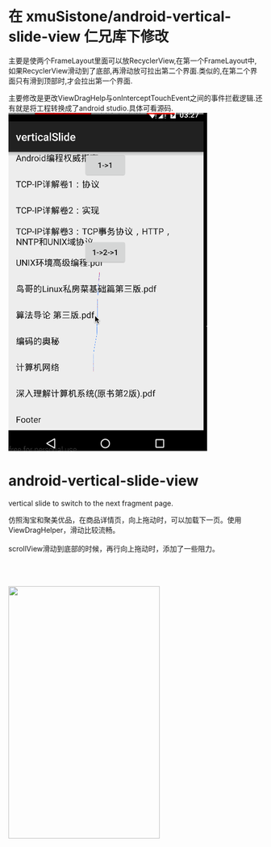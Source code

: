 # 在 xmuSistone/android-vertical-slide-view 仁兄库下修改

主要是使两个FrameLayout里面可以放RecyclerView,在第一个FrameLayout中,如果RecyclerView滑动到了底部,再滑动放可拉出第二个界面.类似的,在第二个界面只有滑到顶部时,才会拉出第一个界面.

主要修改是更改ViewDragHelp与onInterceptTouchEvent之间的事件拦截逻辑.还有就是将工程转换成了android studio.具体可看源码.
![tupian](1.gif)

# android-vertical-slide-view
vertical slide to switch to the next fragment page.

仿照淘宝和聚美优品，在商品详情页，向上拖动时，可以加载下一页。使用ViewDragHelper，滑动比较流畅。<br><br>
scrollView滑动到底部的时候，再行向上拖动时，添加了一些阻力。<br><br><br><br>
<td>
  <img src="capture.gif" width="300" height="500" />
</td>
